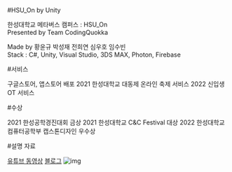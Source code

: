 #HSU_On by Unity

한성대학교 메타버스 캠퍼스 : HSU_On  
Presented by Team CodingQuokka 

Made by 황윤규 박성재 전희연 심우호 임수빈  
Stack : C#, Unity, Visual Studio, 3DS MAX, Photon, Firebase
   
  
#서비스

구글스토어, 앱스토어 배포
2021 한성대학교 대동제 온라인 축제 서비스
2022 신입생 OT 서비스


#수상

2021 한성공학경진대회 금상
2021 한성대학교 C&C Festival 대상
2022 한성대학교 컴퓨터공학부 캡스톤디자인 우수상

  
#설명 자료

[유튜브 동영상](https://www.youtube.com/watch?v=7eomOVaag4c)
[블로그](https://qkrtjdwo5662.tistory.com/8)
![img](https://user-images.githubusercontent.com/75091031/171473568-5f078920-d8a9-47ef-b7c4-a6fbac8d923a.png)

